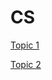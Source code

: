 # CS

[Topic 1](https://ccy05327.github.io/CS/01-Topic%201/README.html)

[Topic 2](https://ccy05327.github.io/CS/02-Topic%202/README.html)

<!-- [Topic 3](https://ccy05327.github.io/CS/03-Topic%203/README.html) -->

<!-- [Topic 4](https://ccy05327.github.io/CS/04-Topic%204/README.html) -->

<!-- [Topic 5](https://ccy05327.github.io/CS/05-Topic%205/README.html) -->

